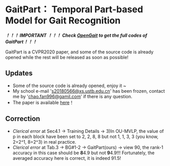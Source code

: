 # GaitPart： Temporal Part-based Model for Gait Recognition
***！！！ IMPORTANT ！！！***
***Check [OpenGait](https://github.com/ShiqiYu/OpenGait) to get the full codes of GaitPart！！！***

GaitPart is a CVPR2020 paper, and some of the source code is already opened while the rest will be released as soon as possible!
## Updates
* Some of the source code is already opened, enjoy it ~
* My school e-mail 's20180566@xs.ustb.edu.cn' has been frozen, contact me by 'chao.fan996@gamil.com' if there is any question.
* The paper is available [here](http://openaccess.thecvf.com/content_CVPR_2020/papers/Fan_GaitPart_Temporal_Part-Based_Model_for_Gait_Recognition_CVPR_2020_paper.pdf)！
## Correction
* *Clerical error* at Sec4.1 -> Training Details -> 3)In OU-MVLP, the value of p in each block have been set to 2, 2, 8, 8 but not 1, 1, 3, 3 (you know, 2=2^1, 8=2^3) in real practice.
* *Clerical error* at Tab.3 -> BG#1-2 -> GaitPart(ours) -> view 90, the rank-1 accuracy in this case should be **8**4.9 but not **9**4.9!!! Fortunately, the averaged accuracy here is correct, it is indeed 91.5!
